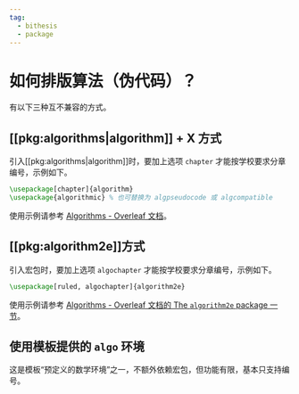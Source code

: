```yaml
---
tag:
  - bithesis
  - package
---
```


# 如何排版算法（伪代码）？

有以下三种互不兼容的方式。

## [[pkg:algorithms|algorithm]] + X 方式

引入[[pkg:algorithms|algorithm]]时，要加上选项 `chapter` 才能按学校要求分章编号，示例如下。

```latex
\usepackage[chapter]{algorithm}
\usepackage{algorithmic} % 也可替换为 algpseudocode 或 algcompatible
```

使用示例请参考 [Algorithms - Overleaf 文档](https://www.overleaf.com/learn/latex/Algorithms)。

## [[pkg:algorithm2e]]方式

引入宏包时，要加上选项 `algochapter` 才能按学校要求分章编号，示例如下。

```latex
\usepackage[ruled, algochapter]{algorithm2e}
```

使用示例请参考 [Algorithms - Overleaf 文档的 The `algorithm2e` package 一节](https://www.overleaf.com/learn/latex/Algorithms#The_algorithm2e_package)。

## 使用模板提供的 `algo` 环境

这是模板“预定义的数学环境”之一，不额外依赖宏包，但功能有限，基本只支持编号。
